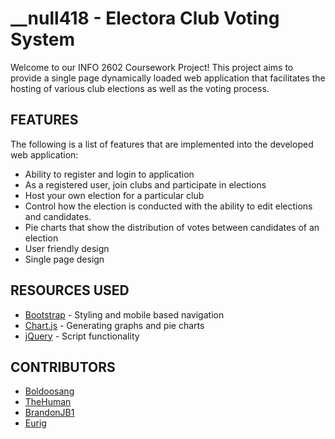 # __null418 - Electora Club Voting System
Welcome to our INFO 2602 Coursework Project! This project aims to provide a single page dynamically loaded web application that facilitates the hosting of various club elections as well as the voting process. 

## FEATURES
The following is a list of features that are implemented into the developed web application:
* Ability to register and login to application
* As a registered user, join clubs and participate in elections
* Host your own election for a particular club
* Control how the election is conducted with the ability to edit elections and candidates.
* Pie charts that show the distribution of votes between candidates of an election
* User friendly design
* Single page design

## RESOURCES USED
* [Bootstrap](https://getbootstrap.com/) - Styling and mobile based navigation
* [Chart.js](https://www.chartjs.org/) - Generating graphs and pie charts
* [jQuery](https://jquery.com/) - Script functionality


## CONTRIBUTORS
* [Boldoosang](https://github.com/Boldoosang/)
* [TheHuman](https://github.com/tevonthatcher)
* [BrandonJB1](https://github.com/BrandonBharath)
* [Eurig](https://github.com/816019911)
